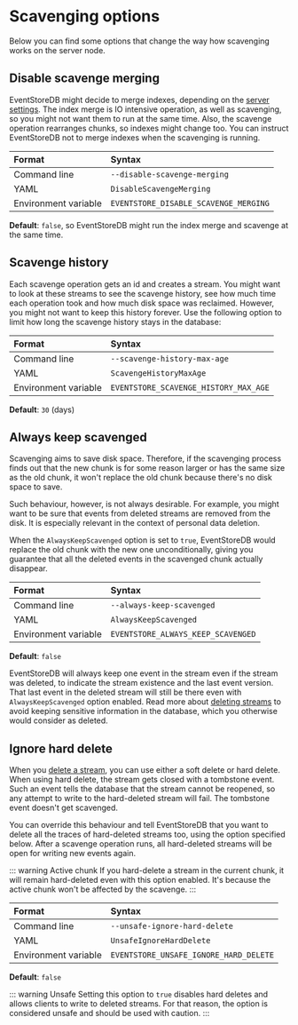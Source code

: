 # Scavenging options

Below you can find some options that change the way how scavenging works on the server node.

## Disable scavenge merging

EventStoreDB might decide to merge indexes, depending on the [server settings](../indexes/advanced.md#writing-and-merging-of-index-files). The index merge is IO intensive operation, as well as scavenging, so you might not want them to run at the same time. Also, the scavenge operation rearranges chunks, so indexes might change too. You can instruct EventStoreDB not to merge indexes when the scavenging is running.
 
| Format               | Syntax |
| :------------------- | :----- |
| Command line         | `--disable-scavenge-merging` |
| YAML                 | `DisableScavengeMerging` |
| Environment variable | `EVENTSTORE_DISABLE_SCAVENGE_MERGING` | 

**Default**: `false`, so EventStoreDB might run the index merge and scavenge at the same time.

## Scavenge history

Each scavenge operation gets an id and creates a stream. You might want to look at these streams to see the scavenge history, see how much time each operation took and how much disk space was reclaimed. However, you might not want to keep this history forever. Use the following option to limit how long the scavenge history stays in the database:

| Format               | Syntax |
| :------------------- | :----- |
| Command line         | `--scavenge-history-max-age` |
| YAML                 | `ScavengeHistoryMaxAge` |
| Environment variable | `EVENTSTORE_SCAVENGE_HISTORY_MAX_AGE` | 

**Default**: `30` (days)

## Always keep scavenged

Scavenging aims to save disk space. Therefore, if the scavenging process finds out that the new chunk is for some reason larger or has the same size as the old chunk, it won't replace the old chunk because there's no disk space to save.

Such behaviour, however, is not always desirable. For example, you might want to be sure that events from deleted streams are removed from the disk. It is especially relevant in the context of personal data deletion.

When the `AlwaysKeepScavenged` option is set to `true`, EventStoreDB would replace the old chunk with the new one unconditionally, giving you guarantee that all the deleted events in the scavenged chunk actually disappear. 

| Format               | Syntax |
| :------------------- | :----- |
| Command line         | `--always-keep-scavenged` |
| YAML                 | `AlwaysKeepScavenged` |
| Environment variable | `EVENTSTORE_ALWAYS_KEEP_SCAVENGED` | 

**Default**: `false`

EventStoreDB will always keep one event in the stream even if the stream was deleted, to indicate the stream existence and the last event version. That last event in the deleted stream will still be there even with `AlwaysKeepScavenged` option enabled. Read more about [deleting streams](../streams/deleting-streams-and-events.md) to avoid keeping sensitive information in the database, which you otherwise would consider as deleted.

## Ignore hard delete

When you [delete a stream](../streams/deleting-streams-and-events.md), you can use either a soft delete or hard delete. When using hard delete, the stream gets closed with a tombstone event. Such an event tells the database that the stream cannot be reopened, so any attempt to write to the hard-deleted stream will fail. The tombstone event doesn't get scavenged.

You can override this behaviour and tell EventStoreDB that you want to delete all the traces of hard-deleted streams too, using the option specified below. After a scavenge operation runs, all hard-deleted streams will be open for writing new events again.

::: warning Active chunk
If you hard-delete a stream in the current chunk, it will remain hard-deleted even with this option enabled. It's because the active chunk won't be affected by the scavenge.
:::

| Format               | Syntax |
| :------------------- | :----- |
| Command line         | `--unsafe-ignore-hard-delete` |
| YAML                 | `UnsafeIgnoreHardDelete` |
| Environment variable | `EVENTSTORE_UNSAFE_IGNORE_HARD_DELETE` | 

**Default**: `false`

::: warning Unsafe
Setting this option to `true` disables hard deletes and allows clients to write to deleted streams. For that reason, the option is considered unsafe and should be used with caution.
:::
